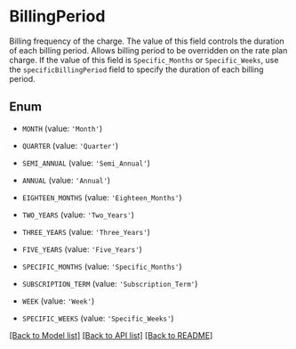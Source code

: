 # BillingPeriod

Billing frequency of the charge. The value of this field controls the duration of each billing period.  Allows billing period to be overridden on the rate plan charge.  If the value of this field is `Specific_Months` or `Specific_Weeks`, use the `specificBillingPeriod` field to specify the duration of each billing period. 

## Enum

* `MONTH` (value: `'Month'`)

* `QUARTER` (value: `'Quarter'`)

* `SEMI_ANNUAL` (value: `'Semi_Annual'`)

* `ANNUAL` (value: `'Annual'`)

* `EIGHTEEN_MONTHS` (value: `'Eighteen_Months'`)

* `TWO_YEARS` (value: `'Two_Years'`)

* `THREE_YEARS` (value: `'Three_Years'`)

* `FIVE_YEARS` (value: `'Five_Years'`)

* `SPECIFIC_MONTHS` (value: `'Specific_Months'`)

* `SUBSCRIPTION_TERM` (value: `'Subscription_Term'`)

* `WEEK` (value: `'Week'`)

* `SPECIFIC_WEEKS` (value: `'Specific_Weeks'`)

[[Back to Model list]](../README.md#documentation-for-models) [[Back to API list]](../README.md#documentation-for-api-endpoints) [[Back to README]](../README.md)


